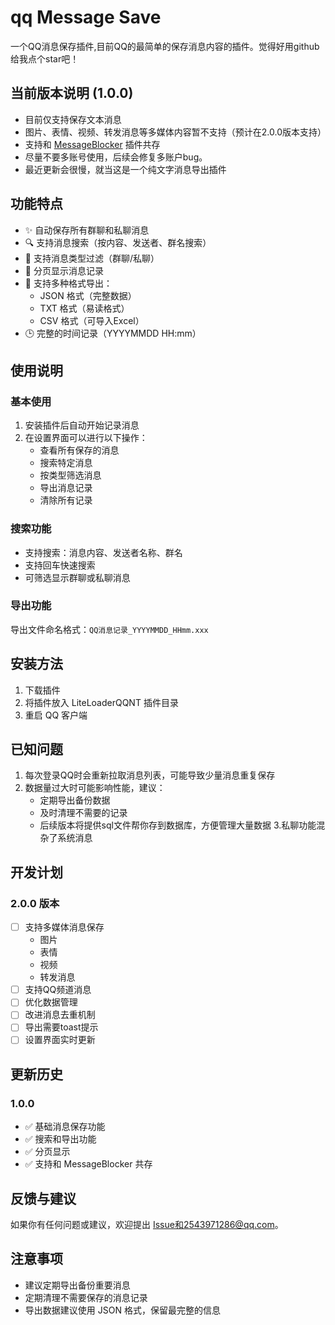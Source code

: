 # qq Message Save

一个QQ消息保存插件,目前QQ的最简单的保存消息内容的插件。觉得好用github给我点个star吧！

## 当前版本说明 (1.0.0)

- 目前仅支持保存文本消息
- 图片、表情、视频、转发消息等多媒体内容暂不支持（预计在2.0.0版本支持）
- 支持和 [MessageBlocker](https://github.com/elegantland/qqMessageBlocker) 插件共存
- 尽量不要多账号使用，后续会修复多账户bug。
- 最近更新会很慢，就当这是一个纯文字消息导出插件

## 功能特点

- ✨ 自动保存所有群聊和私聊消息
- 🔍 支持消息搜索（按内容、发送者、群名搜索）
- 🔄 支持消息类型过滤（群聊/私聊）
- 📄 分页显示消息记录
- 💾 支持多种格式导出：
  - JSON 格式（完整数据）
  - TXT 格式（易读格式）
  - CSV 格式（可导入Excel）
- 🕒 完整的时间记录（YYYYMMDD HH:mm）

## 使用说明

### 基本使用
1. 安装插件后自动开始记录消息
2. 在设置界面可以进行以下操作：
   - 查看所有保存的消息
   - 搜索特定消息
   - 按类型筛选消息
   - 导出消息记录
   - 清除所有记录

### 搜索功能
- 支持搜索：消息内容、发送者名称、群名
- 支持回车快速搜索
- 可筛选显示群聊或私聊消息

### 导出功能
导出文件命名格式：`QQ消息记录_YYYYMMDD_HHmm.xxx`

## 安装方法

1. 下载插件
2. 将插件放入 LiteLoaderQQNT 插件目录
3. 重启 QQ 客户端

## 已知问题

1. 每次登录QQ时会重新拉取消息列表，可能导致少量消息重复保存
2. 数据量过大时可能影响性能，建议：
   - 定期导出备份数据
   - 及时清理不需要的记录
   - 后续版本将提供sql文件帮你存到数据库，方便管理大量数据
3.私聊功能混杂了系统消息

## 开发计划

### 2.0.0 版本
- [ ] 支持多媒体消息保存
  - 图片
  - 表情
  - 视频
  - 转发消息
- [ ] 支持QQ频道消息
- [ ] 优化数据管理
- [ ] 改进消息去重机制
- [ ] 导出需要toast提示
- [ ] 设置界面实时更新

## 更新历史

### 1.0.0
- ✅ 基础消息保存功能
- ✅ 搜索和导出功能
- ✅ 分页显示
- ✅ 支持和 MessageBlocker 共存

## 反馈与建议

如果你有任何问题或建议，欢迎提出 Issue和2543971286@qq.com。

## 注意事项

- 建议定期导出备份重要消息
- 定期清理不需要保存的消息记录
- 导出数据建议使用 JSON 格式，保留最完整的信息
